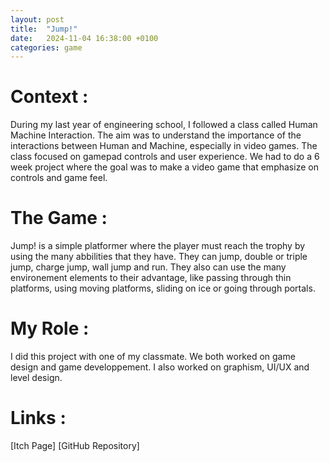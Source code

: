 ```yaml
---
layout: post
title:  "Jump!"
date:   2024-11-04 16:38:00 +0100
categories: game
---
```

# Context :
During my last year of engineering school, I followed a class called Human Machine Interaction. The aim was to understand the importance of the interactions between Human and Machine, especially in video games. The class focused on gamepad controls and user experience. We had to do a 6 week project where the goal was to make a video game that emphasize on controls and game feel.

# The Game :
Jump! is a simple platformer where the player must reach the trophy by using the many abbilities that they have. They can jump, double or triple jump, charge jump, wall jump and run. They also can use the many environement elements to their advantage, like passing through thin platforms, using moving platforms, sliding on ice or going through portals.

# My Role :
I did this project with one of my classmate. We both worked on game design and game developpement. I also worked on graphism, UI/UX and level design.

# Links :
[Itch Page]
[GitHub Repository]
